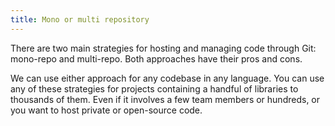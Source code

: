 ```yaml
---
title: Mono or multi repository
---
```


There are two main strategies for hosting and managing code through Git: mono-repo and multi-repo. Both approaches have their pros and cons.

We can use either approach for any codebase in any language. You can use any of these strategies for projects containing a handful of libraries to thousands of them. Even if it involves a few team members or hundreds, or you want to host private or open-source code.


